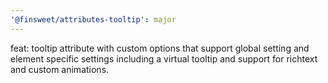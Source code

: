 ```yaml
---
'@finsweet/attributes-tooltip': major
---
```


feat: tooltip attribute with custom options that support global setting and element specific settings including a virtual tooltip and support for richtext and custom animations.
